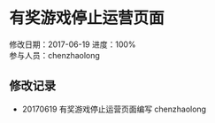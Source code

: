 # 有奖游戏停止运营页面
修改日期：2017-06-19 
进度：100%  
参与人员：chenzhaolong  



## 修改记录
- 20170619
有奖游戏停止运营页面编写 chenzhaolong
